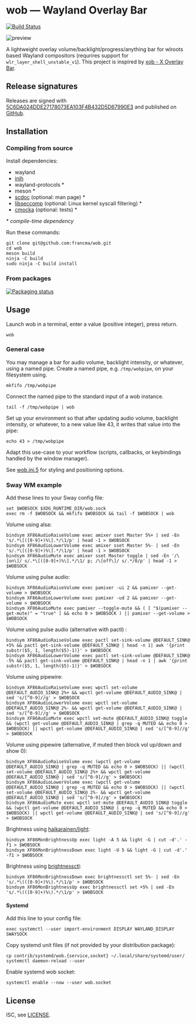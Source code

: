 # wob — Wayland Overlay Bar

[![Build Status](https://github.com/francma/wob/workflows/test/badge.svg)](https://github.com/francma/wob/actions)

![preview](https://martinfranc.eu/wob-preview.svg)

A lightweight overlay volume/backlight/progress/anything bar for wlroots based Wayland compositors (requrires support for `wlr_layer_shell_unstable_v1`). This project is inspired by [xob - X Overlay Bar](https://github.com/florentc/xob).

## Release signatures

Releases are signed with [5C6DA024DDE27178073EA103F4B432D5D67990E3](https://keys.openpgp.org/vks/v1/by-fingerprint/5C6DA024DDE27178073EA103F4B432D5D67990E3) and published on [GitHub](https://github.com/francma/wob/releases).

## Installation

### Compiling from source

Install dependencies:

- wayland
- [inih](https://github.com/benhoyt/inih)
- wayland-protocols \*
- meson \*
- [scdoc](https://git.sr.ht/~sircmpwn/scdoc) (optional: man page) \*
- [libseccomp](https://github.com/seccomp/libseccomp) (optional: Linux kernel syscall filtering) \*
- [cmocka](https://cmocka.org/) (optional: tests) \*

\* _compile-time dependency_

Run these commands:

```
git clone git@github.com:francma/wob.git
cd wob
meson build
ninja -C build
sudo ninja -C build install
```

### From packages

[![Packaging status](https://repology.org/badge/tiny-repos/wob.svg)](https://repology.org/project/wob/versions)

## Usage

Launch wob in a terminal, enter a value (positive integer), press return.

```
wob
```

### General case

You may manage a bar for audio volume, backlight intensity, or whatever, using a named pipe. Create a named pipe, e.g. `/tmp/wobpipe`, on your filesystem using.

```
mkfifo /tmp/wobpipe
```

Connect the named pipe to the standard input of a wob instance.

```
tail -f /tmp/wobpipe | wob
```

Set up your environment so that after updating audio volume, backlight intensity, or whatever, to a new value like 43, it writes that value into the pipe:

```
echo 43 > /tmp/wobpipe
```

Adapt this use-case to your workflow (scripts, callbacks, or keybindings handled by the window manager).

See [wob.ini.5](https://github.com/francma/wob/blob/master/wob.ini.5.scd) for styling and positioning options.

### Sway WM example

Add these lines to your Sway config file:

```
set $WOBSOCK $XDG_RUNTIME_DIR/wob.sock
exec rm -f $WOBSOCK && mkfifo $WOBSOCK && tail -f $WOBSOCK | wob
```

Volume using alsa:

```
bindsym XF86AudioRaiseVolume exec amixer sset Master 5%+ | sed -En 's/.*\[([0-9]+)%\].*/\1/p' | head -1 > $WOBSOCK
bindsym XF86AudioLowerVolume exec amixer sset Master 5%- | sed -En 's/.*\[([0-9]+)%\].*/\1/p' | head -1 > $WOBSOCK
bindsym XF86AudioMute exec amixer sset Master toggle | sed -En '/\[on\]/ s/.*\[([0-9]+)%\].*/\1/ p; /\[off\]/ s/.*/0/p' | head -1 > $WOBSOCK
```

Volume using pulse audio:

```
bindsym XF86AudioRaiseVolume exec pamixer -ui 2 && pamixer --get-volume > $WOBSOCK
bindsym XF86AudioLowerVolume exec pamixer -ud 2 && pamixer --get-volume > $WOBSOCK
bindsym XF86AudioMute exec pamixer --toggle-mute && ( [ "$(pamixer --get-mute)" = "true" ] && echo 0 > $WOBSOCK ) || pamixer --get-volume > $WOBSOCK
```

Volume using pulse audio (alternative with pactl) :

```
bindsym XF86AudioRaiseVolume exec pactl set-sink-volume @DEFAULT_SINK@ +5% && pactl get-sink-volume @DEFAULT_SINK@ | head -n 1| awk '{print substr($5, 1, length($5)-1)}' > $WOBSOCK
bindsym XF86AudioLowerVolume exec pactl set-sink-volume @DEFAULT_SINK@ -5% && pactl get-sink-volume @DEFAULT_SINK@ | head -n 1 | awk '{print substr($5, 1, length($5)-1)}' > $WOBSOCK
```

Volume using pipewire:

```
bindsym XF86AudioRaiseVolume exec wpctl set-volume @DEFAULT_AUDIO_SINK@ 2%+ && wpctl get-volume @DEFAULT_AUDIO_SINK@ | sed 's/[^0-9]//g' > $WOBSOCK
bindsym XF86AudioLowerVolume exec wpctl set-volume @DEFAULT_AUDIO_SINK@ 2%- && wpctl get-volume @DEFAULT_AUDIO_SINK@ | sed 's/[^0-9]//g' > $WOBSOCK
bindsym XF86AudioMute exec wpctl set-mute @DEFAULT_AUDIO_SINK@ toggle && (wpctl get-volume @DEFAULT_AUDIO_SINK@ | grep -q MUTED && echo 0 > $WOBSOCK) || wpctl get-volume @DEFAULT_AUDIO_SINK@ | sed 's/[^0-9]//g' > $WOBSOCK
```

Volume using pipewire (alternative, if muted then block vol up/down and show 0):

```
bindsym XF86AudioRaiseVolume exec (wpctl get-volume @DEFAULT_AUDIO_SINK@ | grep -q MUTED && echo 0 > $WOBSOCK) || (wpctl set-volume @DEFAULT_AUDIO_SINK@ 2%+ && wpctl get-volume @DEFAULT_AUDIO_SINK@ | sed 's/[^0-9]//g' > $WOBSOCK)
bindsym XF86AudioLowerVolume exec (wpctl get-volume @DEFAULT_AUDIO_SINK@ | grep -q MUTED && echo 0 > $WOBSOCK) || (wpctl set-volume @DEFAULT_AUDIO_SINK@ 2%- && wpctl get-volume @DEFAULT_AUDIO_SINK@ | sed 's/[^0-9]//g' > $WOBSOCK)
bindsym XF86AudioMute exec wpctl set-mute @DEFAULT_AUDIO_SINK@ toggle && (wpctl get-volume @DEFAULT_AUDIO_SINK@ | grep -q MUTED && echo 0 > $WOBSOCK) || wpctl get-volume @DEFAULT_AUDIO_SINK@ | sed 's/[^0-9]//g' > $WOBSOCK
```

Brightness using [haikarainen/light](https://github.com/haikarainen/light):

```
bindsym XF86MonBrightnessUp exec light -A 5 && light -G | cut -d'.' -f1 > $WOBSOCK
bindsym XF86MonBrightnessDown exec light -U 5 && light -G | cut -d'.' -f1 > $WOBSOCK
```

Brightness using [brightnessctl](https://github.com/Hummer12007/brightnessctl):

```
bindsym XF86MonBrightnessDown exec brightnessctl set 5%- | sed -En 's/.*\(([0-9]+)%\).*/\1/p' > $WOBSOCK
bindsym XF86MonBrightnessUp exec brightnessctl set +5% | sed -En 's/.*\(([0-9]+)%\).*/\1/p' > $WOBSOCK
```

#### Systemd

Add this line to your config file:

```
exec systemctl --user import-environment DISPLAY WAYLAND_DISPLAY SWAYSOCK
```

Copy systemd unit files (if not provided by your distribution package):

```
cp contrib/systemd/wob.{service,socket} ~/.local/share/systemd/user/
systemctl daemon-reload --user
```

Enable systemd wob socket:

```
systemctl enable --now --user wob.socket
```

## License

ISC, see [LICENSE](/LICENSE).
